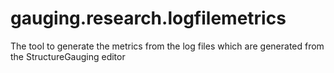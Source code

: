 # gauging.research.logfilemetrics
The tool to generate the metrics from the log files which are generated from the StructureGauging editor
